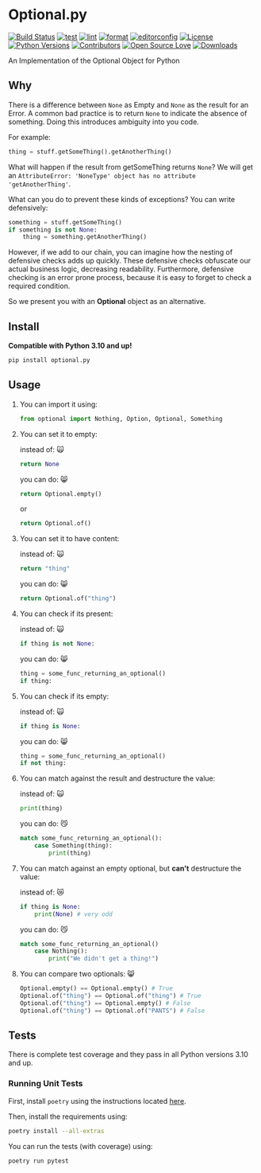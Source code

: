 # Optional.py

[![Build Status](https://img.shields.io/pypi/v/optional.py.svg)](https://pypi.org/project/optional.py/)
[![test](https://github.com/Python-Optional/optional.py/actions/workflows/test.yaml/badge.svg)](https://github.com/Python-Optional/optional.py/actions/workflows/test.yaml)
[![lint](https://github.com/Python-Optional/optional.py/actions/workflows/lint.yaml/badge.svg)](https://github.com/Python-Optional/optional.py/actions/workflows/lint.yaml)
[![format](https://github.com/Python-Optional/optional.py/actions/workflows/format.yaml/badge.svg)](https://github.com/Python-Optional/optional.py/actions/workflows/format.yaml)
[![editorconfig](https://github.com/Python-Optional/optional.py/actions/workflows/editorconfig.yaml/badge.svg)](https://github.com/Python-Optional/optional.py/actions/workflows/editorconfig.yaml)
[![License](https://img.shields.io/pypi/l/optional.py.svg)](https://pypi.org/project/optional.py/)
[![Python Versions](https://img.shields.io/pypi/pyversions/optional.py.svg)](https://pypi.org/project/optional.py/)
[![Contributors](https://img.shields.io/github/contributors/cbefus/optional.py.svg)](https://pypi.org/project/optional.py/)
[![Open Source Love](https://badges.frapsoft.com/os/v2/open-source.png?v=103)](https://github.com/open-source)
[![Downloads](https://pepy.tech/badge/optional-py)](https://pepy.tech/project/optional-py)

An Implementation of the Optional Object for Python

## Why

There is a difference between `None` as Empty and `None` as the result for an
Error. A common bad practice is to return `None` to indicate the absence of
something. Doing this introduces ambiguity into you code.

For example:

```python
thing = stuff.getSomeThing().getAnotherThing()
```

What will happen if the result from getSomeThing returns `None`? We will get an
`AttributeError: 'NoneType' object has no attribute 'getAnotherThing'`.

What can you do to prevent these kinds of exceptions? You can write defensively:

```python
something = stuff.getSomeThing()
if something is not None:
    thing = something.getAnotherThing()
```

However, if we add to our chain, you can imagine how the nesting of defensive
checks adds up quickly. These defensive checks obfuscate our actual business
logic, decreasing readability. Furthermore, defensive checking is an error prone
process, because it is easy to forget to check a required condition.

So we present you with an **Optional** object as an alternative.

## Install

**Compatible with Python 3.10 and up!**

```bash
pip install optional.py
```

## Usage

1. You can import it using:

   ```python
   from optional import Nothing, Option, Optional, Something
   ```

2. You can set it to empty:

   instead of: :scream_cat:

   ```python
   return None
   ```

   you can do: :smile_cat:

   ```python
   return Optional.empty()
   ```

   or

   ```python
   return Optional.of()
   ```

3. You can set it to have content:

   instead of: :scream_cat:

   ```python
   return "thing"
   ```

   you can do: :smile_cat:

   ```python
   return Optional.of("thing")
   ```

4. You can check if its present:

   instead of: :scream_cat:

   ```python
   if thing is not None:
   ```

   you can do: :smile_cat:

   ```python
   thing = some_func_returning_an_optional()
   if thing:
   ```

5. You can check if its empty:

   instead of: :scream_cat:

   ```python
   if thing is None:
   ```

   you can do: :smile_cat:

   ```python
   thing = some_func_returning_an_optional()
   if not thing:
   ```

6. You can match against the result and destructure the value:

   instead of: :scream_cat:

   ```python
   print(thing)
   ```

   you can do: :smirk_cat:

   ```python
   match some_func_returning_an_optional():
       case Something(thing):
           print(thing)
   ```

7. You can match against an empty optional, but **can't** destructure the value:

   instead of: :crying_cat_face:

   ```python
   if thing is None:
       print(None) # very odd
   ```

   you can do: :smirk_cat:

   ```python
   match some_func_returning_an_optional()
       case Nothing():
           print("We didn't get a thing!")
   ```

8. You can compare two optionals: :smile_cat:

   ```python
   Optional.empty() == Optional.empty() # True
   Optional.of("thing") == Optional.of("thing") # True
   Optional.of("thing") == Optional.empty() # False
   Optional.of("thing") == Optional.of("PANTS") # False
   ```

## Tests

There is complete test coverage and they pass in all Python versions 3.10 and up.

### Running Unit Tests

First, install `poetry` using the instructions located [here](https://python-poetry.org/docs/#installation).

Then, install the requirements using:

```bash
poetry install --all-extras
```

You can run the tests (with coverage) using:

```bash
poetry run pytest
```
